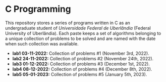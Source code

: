 # C Programming

This repository stores a series of programs written in C as an undergraduate student of _Universidade Federal de Uberlândia_ (Federal University of
Uberlândia). Each paste keeps a set of algorithms belonging to a unique collection of problems to be solved and are named with the date when such
collection was available.

- **lab1 03-11-2022:** Collection of problems #1 (November 3rd, 2022).
- **lab2 24-11-2022:** Collection of problems #2 (November 24th, 2022).
- **lab3 01-12-2022:** Collection of problems #3 (December 1st, 2022).
- **lab4 08-12-2022:** Collection of problems #4 (December 8th, 2022).
- **lab5 05-01-2023:** Collection of problems #5 (January 5th, 2023).
